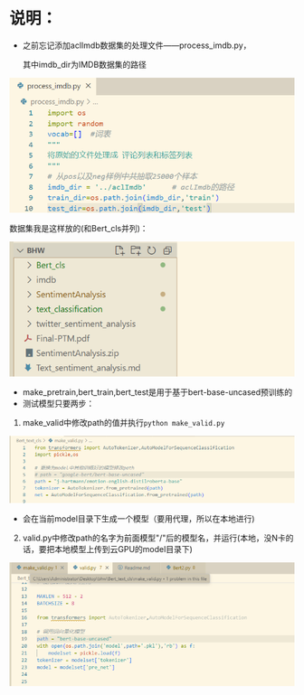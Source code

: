# 说明：
* 之前忘记添加aclImdb数据集的处理文件——process_imdb.py，

  其中imdb_dir为IMDB数据集的路径

![image-20240620122549333](./assets/image-20240620122549333.png)

数据集我是这样放的(和Bert_cls并列)：

![image-20240620122726203](./assets/image-20240620122726203.png)



* make_pretrain,bert_train,bert_test是用于基于bert-base-uncased预训练的
* 测试模型只要两步：

1. make_valid中修改path的值并执行```python make_valid.py```

![image-20240620085637450](./assets/image-20240620085637450.png)

* 会在当前model目录下生成一个模型（要用代理，所以在本地进行)

2. valid.py中修改path的名字为前面模型"/"后的模型名，并运行(本地，没N卡的话，要把本地模型上传到云GPU的model目录下)

![image-20240620085844583](./assets/image-20240620085844583.png)


